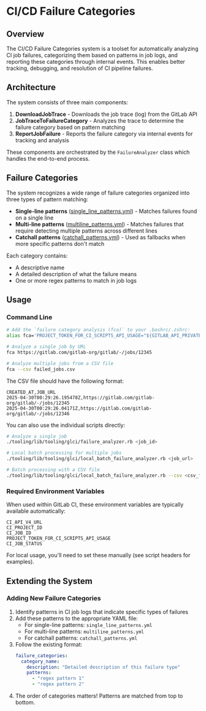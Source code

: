 # CI/CD Failure Categories

## Overview

The CI/CD Failure Categories system is a toolset for automatically analyzing CI job failures, categorizing them based on patterns in job logs, and reporting these categories through internal events. This enables better tracking, debugging, and resolution of CI pipeline failures.

## Architecture

The system consists of three main components:

1. **DownloadJobTrace** - Downloads the job trace (log) from the GitLab API
2. **JobTraceToFailureCategory** - Analyzes the trace to determine the failure category based on pattern matching
3. **ReportJobFailure** - Reports the failure category via internal events for tracking and analysis

These components are orchestrated by the `FailureAnalyzer` class which handles the end-to-end process.

## Failure Categories

The system recognizes a wide range of failure categories organized into three types of pattern matching:

- **Single-line patterns** ([single_line_patterns.yml](patterns/single_line_patterns.yml)) - Matches failures found on a single line
- **Multi-line patterns** ([multiline_patterns.yml](patterns/multiline_patterns.yml)) - Matches failures that require detecting multiple patterns across different lines
- **Catchall patterns** ([catchall_patterns.yml](patterns/catchall_patterns.yml)) - Used as fallbacks when more specific patterns don't match

Each category contains:
- A descriptive name
- A detailed description of what the failure means
- One or more regex patterns to match in job logs

## Usage

### Command Line

```bash
# Add the `failure category analysis (fca)` to your .bashrc/.zshrc:
alias fca='PROJECT_TOKEN_FOR_CI_SCRIPTS_API_USAGE="${GITLAB_API_PRIVATE_TOKEN}" ~/src/gdk/gitlab/tooling/lib/tooling/glci/local_batch_failure_analyzer.rb'

# Analyze a single job by URL
fca https://gitlab.com/gitlab-org/gitlab/-/jobs/12345

# Analyze multiple jobs from a CSV file
fca --csv failed_jobs.csv
```

The CSV file should have the following format:
```
CREATED_AT,JOB_URL
2025-04-30T00:29:26.195478Z,https://gitlab.com/gitlab-org/gitlab/-/jobs/12345
2025-04-30T00:29:26.04171Z,https://gitlab.com/gitlab-org/gitlab/-/jobs/12346
```

You can also use the individual scripts directly:

```bash
# Analyze a single job
./tooling/lib/tooling/glci/failure_analyzer.rb <job_id>

# Local batch processing for multiple jobs
./tooling/lib/tooling/glci/local_batch_failure_analyzer.rb <job_url>

# Batch processing with a CSV file
./tooling/lib/tooling/glci/local_batch_failure_analyzer.rb --csv <csv_file_path>
```

### Required Environment Variables

When used within GitLab CI, these environment variables are typically available automatically:

```
CI_API_V4_URL
CI_PROJECT_ID
CI_JOB_ID
PROJECT_TOKEN_FOR_CI_SCRIPTS_API_USAGE
CI_JOB_STATUS
```

For local usage, you'll need to set these manually (see script headers for examples).

## Extending the System

### Adding New Failure Categories

1. Identify patterns in CI job logs that indicate specific types of failures
2. Add these patterns to the appropriate YAML file:
   - For single-line patterns: `single_line_patterns.yml`
   - For multi-line patterns: `multiline_patterns.yml`
   - For catchall patterns: `catchall_patterns.yml`
3. Follow the existing format:
   ```yaml
   failure_categories:
     category_name:
       description: "Detailed description of this failure type"
       patterns:
         - "regex pattern 1"
         - "regex pattern 2"
   ```
4. The order of categories matters! Patterns are matched from top to bottom.

